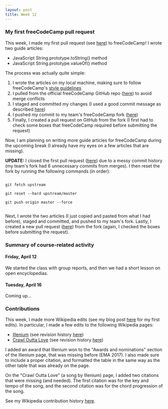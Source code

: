 ```yaml
---
layout: post
title: Week 12
---
```


### My first freeCodeCamp pull request

This week, I made my first pull request (see [here](https://github.com/freeCodeCamp/freeCodeCamp/pull/35848)) to freeCodeCamp!
I wrote two guide articles:
- JavaScript String.prototype.toString() method
- JavaScript String.prototype.valueOf() method

The process was actually quite simple:
1. I wrote the articles on my local machine, making sure to follow freeCodeCamp's [style guidelines](https://github.com/freeCodeCamp/freeCodeCamp/blob/master/docs/style-guide-for-guide-articles.md)
2. I pulled from the official freeCodeCamp GitHub repo ([here](https://github.com/freeCodeCamp/freeCodeCamp)) to avoid merge conflicts
3. I staged and committed my changes (I used a good commit message as described [here](https://github.com/freeCodeCamp/freeCodeCamp/blob/master/docs/how-to-work-on-guide-articles.md))
4. I pushed my commit to my team's freeCodeCamp fork ([here](https://github.com/hunter-college-ossd-spr19/freeCodeCamp))
5. Finally, I created a pull request on GitHub from the fork (I first had to check some boxes that freeCodeCamp required before submitting the request)

Now, I am planning on writing more guide articles for freeCodeCamp during the upcoming break (I already have my eyes on a few articles that are missing).

**UPDATE:** I closed the first pull request ([here](https://github.com/freeCodeCamp/freeCodeCamp/pull/35848)) due to a messy commit history (my team's fork
had 6 unnecessary commits from merges). I then reset the fork by running the following commands (in order):

<code>
git fetch upstream<br>
git reset --hard upstream/master<br>
git push origin master --force<br>
</code>

Next, I wrote the two articles (I just copied and pasted from what I had before), staged and committed, and pushed to my team's fork.
Lastly, I created a new pull request ([here](https://github.com/freeCodeCamp/freeCodeCamp/pull/35850)) from the fork (again, I checked the boxes before submitting the request).

### Summary of course-related activity

#### Friday, April 12

We started the class with group reports, and then we had a short lesson on open encyclopedias.

#### Tuesday, April 16

Coming up...

### Contributions

This week, I made more Wikipedia edits (see my blog post [here](https://hunter-college-ossd-spr19.github.io/HasanAbdullah31-weekly/week10/) for my first edits).
In particular, I made a few edits to the following Wikipedia pages:
- [Illenium](https://en.wikipedia.org/wiki/Illenium) (see revision history [here](https://en.wikipedia.org/w/index.php?title=Illenium&action=history))
- [Crawl Outta Love](https://en.wikipedia.org/wiki/Crawl_Outta_Love) (see revision history [here](https://en.wikipedia.org/w/index.php?title=Crawl_Outta_Love&action=history))

I added an award that Illenium won to the "Awards and nominations" section of the Illenium page, that was missing before (EMA 2017).
I also made sure to include a proper citation, and formatted the table in the same way as the other table that was already on the page.

On the "Crawl Outta Love" (a song by Illenium) page, I added two citations that were missing (and needed). The first citation was for
the key and tempo of the song, and the second citation was for the chord progression of the song.

See my Wikipedia contribution history [here](https://en.wikipedia.org/wiki/Special:Contributions/HasanAbdullah31).
